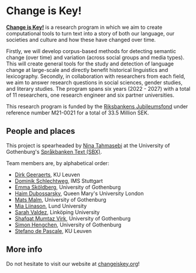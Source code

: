 # Change is Key!

[**Change is Key!**]((https://changeiskey.org)) is a research program in which we aim to create computational tools to turn text into a story of both our language, our societies and culture and how these have changed over time.

Firstly, we will develop corpus-based methods for detecting semantic change (over time) and variation (across social groups and media types). This will create general tools for the study and detection of language change at large-scale and directly benefit historical linguistics and lexicography. Secondly, in collaboration with researchers from each field, we aim to answer research questions in social sciences, gender studies, and literary studies.
The program spans six years (2022 - 2027) with a total of 11 researchers, one research engineer and six partner universities.

This research program is funded by the [Riksbankens Jubileumsfond](https://www.rj.se/en/grants/2021/change-is-key-the-study-of-contemporary-and-historical-societies-using-methods-for-synchronic-semantic-variation-and-diachronic-semantic-change/) under reference number M21-0021 for a total of 33.5 Million SEK.


## People and places

This project is spearheaded by [Nina Tahmasebi](https://www.changeiskey.org/author/nina-tahmasebi/) at the University of Gothenburg's [Språkbanken Text (SBX)](https://spraakbanken.gu.se/). 

Team members are, by alphabetical order: 
- [Dirk Geeraerts](https://www.changeiskey.org/author/dirk-geeraerts/), KU Leuven
- [Dominik Schlechtweg](https://www.changeiskey.org/author/dominik-schlechtweg/), IMS Stuttgart
- [Emma Sköldberg](https://www.changeiskey.org/author/emma-skoldberg/), University of Gothenburg
- [Haim Dubossarsky](https://www.changeiskey.org/author/haim-dubossarsky/), Queen Mary's University London
- [Mats Malm](https://www.changeiskey.org/author/mats-malm/), University of Gothenburg
- [Mia Liinason](https://www.changeiskey.org/author/mia-liinason/), Lund University
- [Sarah Valdez](https://www.changeiskey.org/author/sarah-valdez/), Linköping University
- [Shafqat Mumtaz Virk](https://www.changeiskey.org/author/shafqat-mumtaz-virk/), University of Gothenburg
- [Simon Hengchen](https://www.changeiskey.org/author/simon-hengchen/), University of Gothenburg
- [Stefano de Pascale](https://www.changeiskey.org/author/stefano-de-pascale/), KU Leuven


## More info

Do not hesitate to visit our website at [changeiskey.org](https://changeiskey.org)!